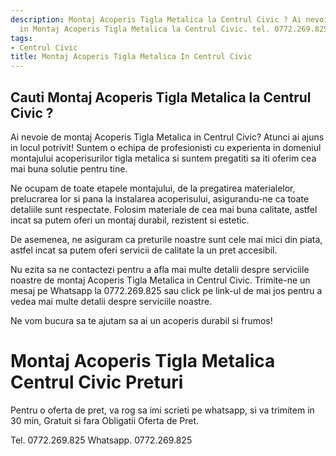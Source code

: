 ```yaml
---
description: Montaj Acoperis Tigla Metalica la Centrul Civic ? Ai nevoie de un profesionist
  in Montaj Acoperis Tigla Metalica la Centrul Civic. tel. 0772.269.825
tags:
- Centrul Civic
title: Montaj Acoperis Tigla Metalica In Centrul Civic
---
```



## Cauti Montaj Acoperis Tigla Metalica la Centrul Civic ?

Ai nevoie de montaj Acoperis Tigla Metalica in Centrul Civic? Atunci ai ajuns in locul potrivit! Suntem o echipa de profesionisti cu experienta in domeniul montajului acoperisurilor tigla metalica si suntem pregatiti sa iti oferim cea mai buna solutie pentru tine. 

Ne ocupam de toate etapele montajului, de la pregatirea materialelor, prelucrarea lor si pana la instalarea acoperisului, asigurandu-ne ca toate detaliile sunt respectate. Folosim materiale de cea mai buna calitate, astfel incat sa putem oferi un montaj durabil, rezistent si estetic. 

De asemenea, ne asiguram ca preturile noastre sunt cele mai mici din piata, astfel incat sa putem oferi servicii de calitate la un pret accesibil. 

Nu ezita sa ne contactezi pentru a afla mai multe detalii despre serviciile noastre de montaj Acoperis Tigla Metalica in Centrul Civic. Trimite-ne un mesaj pe Whatsapp la 0772.269.825 sau click pe link-ul de mai jos pentru a vedea mai multe detalii despre serviciile noastre. 

Ne vom bucura sa te ajutam sa ai un acoperis durabil si frumos!

# Montaj Acoperis Tigla Metalica Centrul Civic Preturi
Pentru o oferta de pret, va rog sa imi scrieti pe whatsapp, si va trimitem in 30 min, Gratuit si fara Obligatii Oferta de Pret.

Tel. 0772.269.825
Whatsapp. 0772.269.825